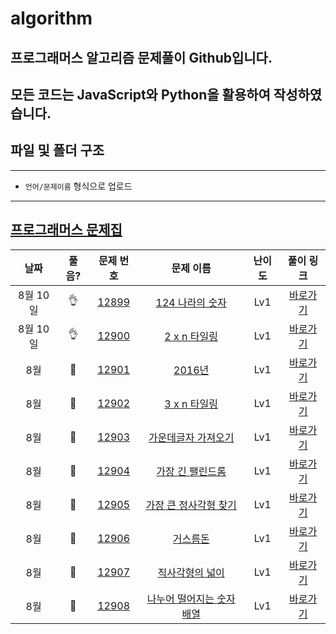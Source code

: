 # algorithm
## 프로그래머스 알고리즘 문제풀이 Github입니다. 
## 모든 코드는 **JavaScript**와 **Python**을 활용하여 작성하였습니다. 


## 파일 및 폴더 구조
---
- `언어/문제이름` 형식으로 업로드

---
[프로그래머스 문제집](https://school.programmers.co.kr/learn/challenges)
----

|          날짜          |        풀음?         |        문제 번호         |        문제 이름         |         난이도          |        풀이 링크         |
| :-----: | :-----: | :-----: | :-----: | :-----: | :-----: |
| 8월 10일 |  :ok_hand:  | <a href="https://school.programmers.co.kr/learn/courses/30/lessons/12899" target="_blank">12899</a> | <a href="https://school.programmers.co.kr/learn/courses/30/lessons/12899" target="_blank">124 나라의 숫자</a> | Lv1 | <a href="./JS/124나라의숫자.js">바로가기</a> |
| 8월 10일 |  :ok_hand:  | <a href="https://school.programmers.co.kr/learn/courses/30/lessons/12900" target="_blank">12900</a> | <a href="https://school.programmers.co.kr/learn/courses/30/lessons/12900" target="_blank">2 x n 타일링</a> | Lv1 | <a href="./JS/2xn타일링.js">바로가기</a> |
| 8월 | :running: | <a href="https://school.programmers.co.kr/learn/courses/30/lessons/12901" target="_blank">12901</a> | <a href="https://school.programmers.co.kr/learn/courses/30/lessons/12901" target="_blank">2016년</a> | Lv1 | <a href="./JS/2016년.js">바로가기</a> |
| 8월 | :running: | <a href="https://school.programmers.co.kr/learn/courses/30/lessons/12902" target="_blank">12902</a> | <a href="https://school.programmers.co.kr/learn/courses/30/lessons/12902" target="_blank">3 x n 타일링</a> | Lv1 | <a href="./JS/3xn타일링.js">바로가기</a> |
| 8월 | :running: | <a href="https://school.programmers.co.kr/learn/courses/30/lessons/12903" target="_blank">12903</a> | <a href="https://school.programmers.co.kr/learn/courses/30/lessons/12903" target="_blank">가운데글자 가져오기</a> | Lv1 | <a href="./JS/가운데글자가져오기.js">바로가기</a> |
| 8월 | :running: | <a href="https://school.programmers.co.kr/learn/courses/30/lessons/12904" target="_blank">12904</a> | <a href="https://school.programmers.co.kr/learn/courses/30/lessons/12904" target="_blank">가장 긴 팰린드롬</a> | Lv1 | <a href="./JS/가장큰팰린드롬.js">바로가기</a> |
| 8월 | :running: | <a href="https://school.programmers.co.kr/learn/courses/30/lessons/12905" target="_blank">12905</a> | <a href="https://school.programmers.co.kr/learn/courses/30/lessons/12905" target="_blank">가장 큰 정사각형 찾기</a> | Lv1 | <a href="./JS/가장큰정사각형찾기.js">바로가기</a> |
| 8월 | :running: | <a href="https://school.programmers.co.kr/learn/courses/30/lessons/12906" target="_blank">12906</a> | <a href="https://school.programmers.co.kr/learn/courses/30/lessons/12906" target="_blank">거스름돈</a> | Lv1 | <a href="./JS/거스름돈.js">바로가기</a> |
| 8월 | :running: | <a href="https://school.programmers.co.kr/learn/courses/30/lessons/12907" target="_blank">12907</a> | <a href="https://school.programmers.co.kr/learn/courses/30/lessons/12907" target="_blank">직사각형의 넓이</a> | Lv1 | <a href="./JS/직사각형의넓이.js">바로가기</a> |
| 8월 | :running: | <a href="https://school.programmers.co.kr/learn/courses/30/lessons/12908" target="_blank">12908</a> | <a href="https://school.programmers.co.kr/learn/courses/30/lessons/12908" target="_blank">나누어 떨어지는 숫자 배열</a> | Lv1 | <a href="./JS/나누어떨어지는숫자배열.js">바로가기</a> |


